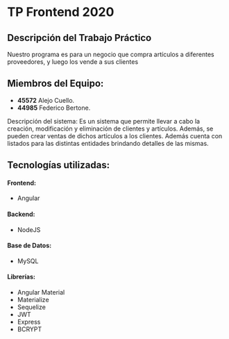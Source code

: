 # TP Frontend 2020

## Descripción del Trabajo Práctico
Nuestro programa es para un negocio que compra artículos a diferentes proveedores, y luego los vende a sus clientes

## Miembros del Equipo:
  * **45572** Alejo Cuello.
  * **44985** Federico Bertone.

Descripción del sistema:
    Es un sistema que permite llevar a cabo la creación, modificación y eliminación de clientes y artículos. Además, se pueden crear ventas de dichos artículos a los clientes.
    Además cuenta con listados para las distintas entidades brindando detalles de las mismas.

 
## Tecnologías utilizadas:

#### Frontend:    
* Angular

#### Backend:
* NodeJS

#### Base de Datos:
* MySQL

#### Librerías:
* Angular Material
* Materialize
* Sequelize
* JWT
* Express
* BCRYPT
